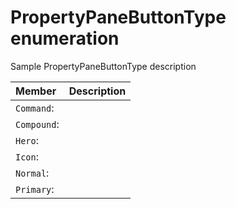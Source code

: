 # PropertyPaneButtonType enumeration
Sample PropertyPaneButtonType description

| Member	   | Description|
|:-------------|:-------|
|`Command`:       |  |
|`Compound`:       |  |
|`Hero`:       |  |
|`Icon`:       |  |
|`Normal`:       |  |
|`Primary`:       |  |
